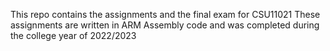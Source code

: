 This repo contains the assignments and the final exam for CSU11021
These assignments are written in ARM Assembly code and was completed during the college year of 2022/2023
